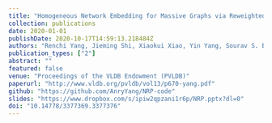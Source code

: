 ```yaml
---
title: "Homogeneous Network Embedding for Massive Graphs via Reweighted Personalized PageRank"
collection: publications
date: 2020-01-01
publishDate: 2020-10-17T14:59:13.218484Z
authors: "Renchi Yang, Jieming Shi, Xiaokui Xiao, Yin Yang, Sourav S. Bhowmick"
publication_types: ["2"]
abstract: ""
featured: false
venue: "Proceedings of the VLDB Endowment (PVLDB)"
paperurl: "http://www.vldb.org/pvldb/vol13/p670-yang.pdf"
github: "https://github.com/AnryYang/NRP-code"
slides: "https://www.dropbox.com/s/ipiw2qpzani1r6p/NRP.pptx?dl=0"
doi: "10.14778/3377369.3377376"
---
```

